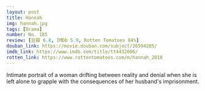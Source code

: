 ```yaml
---
layout: post 
title: Hannah
img: hannah.jpg
tags: [Drama]
number: No. 185
review: [豆瓣 6.8, IMDb 5.9, Rotten Tomatoes 84%]
douban_link: https://movie.douban.com/subject/26594205/
imdb_link: https://www.imdb.com/title/tt4432006/
rotten_link: https://www.rottentomatoes.com/m/hannah_2018
---
```


Intimate portrait of a woman drifting between reality and denial when she is left alone to grapple with the consequences of her husband's imprisonment.